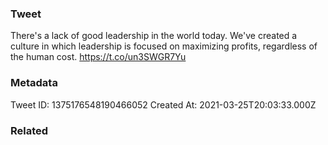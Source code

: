 ### Tweet
There's a lack of good leadership in the world today. We've created a culture in which leadership is focused on maximizing profits, regardless of the human cost. https://t.co/un3SWGR7Yu

### Metadata
Tweet ID: 1375176548190466052
Created At: 2021-03-25T20:03:33.000Z

### Related

